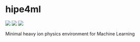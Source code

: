 # hipe4ml
![](https://github.com/hipe4ml/hipe4ml/workflows/Test%20package/badge.svg)
![](https://sonarcloud.io/api/project_badges/measure?project=hipe4ml_hipe4ml&metric=alert_status) 
![](https://img.shields.io/github/license/hipe4ml/hipe4ml)

Minimal heavy ion physics environment for Machine Learning

